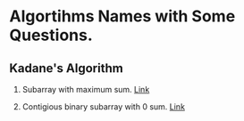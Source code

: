 # Algortihms Names with Some Questions.

## Kadane's Algorithm

1. Subarray with maximum sum.
[Link](https://leetcode.com/problems/maximum-subarray/description/)

2. Contigious binary subarray with 0 sum.
[Link](https://leetcode.com/problems/contiguous-array/description/)




##